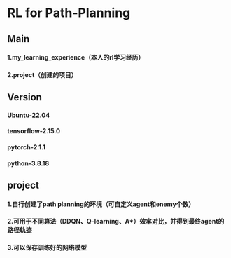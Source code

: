 # RL for Path-Planning

## Main
#### 1.my_learning_experience（本人的rl学习经历）
#### 2.project（创建的项目）

## Version
#### Ubuntu-22.04
#### tensorflow-2.15.0
#### pytorch-2.1.1
#### python-3.8.18

## project
#### 1.自行创建了path planning的环境（可自定义agent和enemy个数）
#### 2.可用于不同算法（DDQN、Q-learning、A*）效率对比，并得到最终agent的路径轨迹
#### 3.可以保存训练好的网络模型



